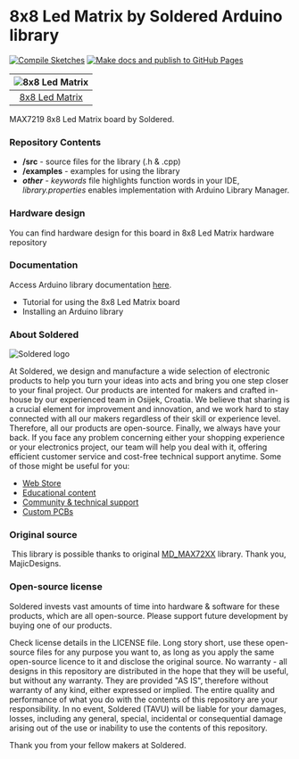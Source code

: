 # 8x8 Led Matrix by Soldered Arduino library

[![Compile Sketches](http://github-actions.40ants.com/e-radionicacom/Soldered-8x8-Led-Matrix-Arduino-Library/matrix.svg?branch=dev&only=Compile%20Sketches)](https://github.com/e-radionicacom/Soldered-8x8-Led-Matrix-Arduino-Library/actions/workflows/compile_test.yml)
[![Make docs and publish to GitHub Pages](https://github.com/e-radionicacom/Soldered-8x8-Led-Matrix-Arduino-Library/actions/workflows/make_docs.yml/badge.svg?branch=dev)](https://github.com/e-radionicacom/Soldered-8x8-Led-Matrix-Arduino-Library/actions/workflows/make_docs.yml)

| ![8x8 Led Matrix](https://upload.wikimedia.org/wikipedia/commons/8/8f/Example_image.svg)        |
| :---------------------------------------------------------------------------------------------: |
| [8x8 Led Matrix](https://www.solde.red/333062)                                                  |

MAX7219 8x8 Led Matrix board by Soldered.

### Repository Contents
- **/src** - source files for the library (.h & .cpp)
- **/examples** - examples for using the library
- ***other*** - *keywords* file highlights function words in your IDE, *library.properties* enables implementation with Arduino Library Manager.

### Hardware design
You can find hardware design for this board in 8x8 Led Matrix hardware repository

### Documentation

Access Arduino library documentation [here](https://e-radionicacom.github.io/Soldered-8x8-MAX7219-LED-Matrix-Arduino-Library/).

- Tutorial for using the 8x8 Led Matrix board
- Installing an Arduino library

### About Soldered
![Soldered logo](https://raw.githubusercontent.com/e-radionicacom/Soldered-8x8-Led-Matrix-Arduino-Library/dev/extras/Logo%20horizontal-2.svg)

At Soldered, we design and manufacture a wide selection of electronic products to help you turn your ideas into acts and bring you one step closer to your final project. Our products are intented for makers and crafted in-house by our experienced team in Osijek, Croatia. We believe that sharing is a crucial element for improvement and innovation, and we work hard to stay connected with all our makers regardless of their skill or experience level. Therefore, all our products are open-source. Finally, we always have your back. If you face any problem concerning either your shopping experience or your electronics project, our team will help you deal with it, offering efficient customer service and cost-free technical support anytime. Some of those might be useful for you:

- [Web Store](https://www.soldered.com)
- [Educational content](https://learn.soldered.com)
- [Community & technical support](https://community.soldered.com)
- [Custom PCBs](https://pcb.soldered.com)


### Original source
​
This library is possible thanks to original [MD_MAX72XX](https://github.com/MajicDesigns/MD_MAX72XX) library. Thank you, MajicDesigns. 


### Open-source license
Soldered invests vast amounts of time into hardware & software for these products, which are all open-source. Please support future development by buying one of our products. 

Check license details in the LICENSE file. Long story short, use these open-source files for any purpose you want to, as long as you apply the same open-source licence to it and disclose the original source. No warranty - all designs in this repository are distributed in the hope that they will be useful, but without any warranty. They are provided "AS IS", therefore without warranty of any kind, either expressed or implied. The entire quality and performance of what you do with the contents of this repository are your responsibility. In no event, Soldered (TAVU) will be liable for your damages, losses, including any general, special, incidental or consequential damage arising out of the use or inability to use the contents of this repository. 

Thank you from your fellow makers at Soldered.

